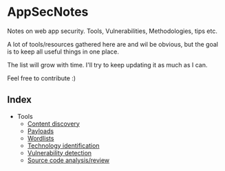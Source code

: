 # AppSecNotes
Notes on web app security. Tools, Vulnerabilities, Methodologies, tips etc.

A lot of tools/resources gathered here are and wil be obvious, but the goal is to keep all useful things in one place.

The list will grow with time. I'll try to keep updating it as much as I can.

Feel free to contribute :)

## Index

* Tools
    - [Content discovery](tools/content_discovery.md)
    - [Payloads](tools/payloads.md)
    - [Wordlists](tools/wordlists.md)
    - [Technology identification](tools/technology_identification.md)
    - [Vulnerability detection](tools/vulnerability_detection.md)
    - [Source code analysis/review](tools/code_analysis.md)
